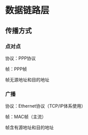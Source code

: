 # 数据链路层

## 传播方式

### 点对点

协议：PPP协议

帧：PPP帧

帧无源地址和目的地址

### 广播

协议：Ethernet协议（TCP/IP体系使用）

帧：MAC帧（主流）

帧含有源地址和目的地址